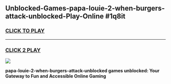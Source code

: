 
## Unblocked-Games-papa-louie-2-when-burgers-attack-unblocked-Play-Online #1q8it
<h3>
<a href="https://news.freeplayer.one?title=papa-louie-2-when-burgers-attack-unblocked&ref=3">CLICK TO PLAY</a></h3>
<hr>

<h3>
<a href="https://news.freeplayer.one?title=papa-louie-2-when-burgers-attack-unblocked&ref=3">CLICK 2 PLAY</a>
  
</h3>

<a href="https://news.freeplayer.one?title=papa-louie-2-when-burgers-attack-unblocked&ref=3"><img src="https://clearcache.store/games.png"></a>


**papa-louie-2-when-burgers-attack-unblocked games unblocked: Your Gateway to Fun and Accessible Online Gaming**
